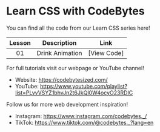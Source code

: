 # Learn CSS with CodeBytes
You can find all the code from our Learn CSS series here!

| Lesson | Description | Link
| :---: | ----- | --- |
| 01 | Drink Animation | [View Code]

For full tutorials visit our webpage or YouTube channel!
- Website: https://codebytesized.com/
- YouTube: https://www.youtube.com/playlist?list=PLvvVSYZ1bhvJn2t6JkQl0W4ocyO23RDIC

Follow us for more web development inspiration!
- Instagram: https://www.instagram.com/codebytes._/
- TikTok: https://www.tiktok.com/@codebytes._?lang=en
